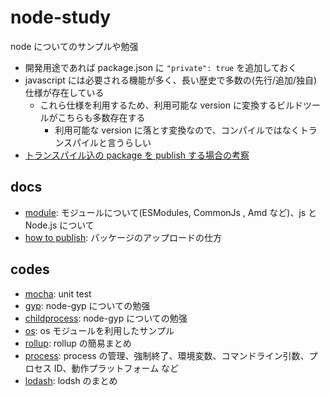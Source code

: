 # node-study

node についてのサンプルや勉强

- 開発用途であれば package.json に `"private": true` を追加しておく
- javascript には必要される機能が多く、長い歴史で多数の(先行/追加/独自)仕様が存在している
  - これら仕様を利用するため、利用可能な version に変換するビルドツールがこちらも多数存在する
    - 利用可能な version に落とす変換なので、コンパイルではなくトランスパイルと言うらしい
- [トランスパイル込の package を publish する場合の考察](./howToPublish)

## docs

- [module](./docs/module.md): モジュールについて(ESModules, CommonJs , Amd など)、js と Node.js について
- [how to publish](./howToPublish): パッケージのアップロードの仕方

## codes

- [mocha](./mocha): unit test
- [gyp](./gyp): node-gyp についての勉强
- [childprocess](./childprocess): node-gyp についての勉强
- [os](./os): os モジュールを利用したサンプル
- [rollup](./rollup): rollup の簡易まとめ
- [process](./process): process の管理、強制終了、環境変数、コマンドライン引数、プロセス ID、動作プラットフォーム など
- [lodash](./lodash-study): lodsh のまとめ
